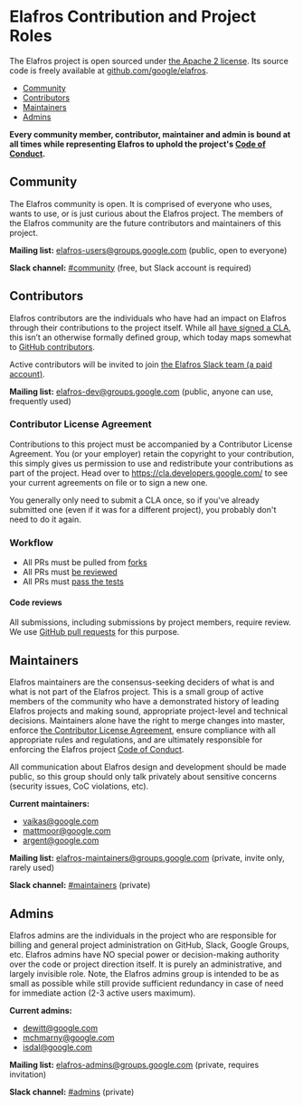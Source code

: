 # Elafros Contribution and Project Roles

The Elafros project is open sourced under [the Apache 2 license](./LICENSE).
Its source code is freely available at
[github.com/google/elafros](https://github.com/google/elafros).

* [Community](#community)
* [Contributors](#contributors)
* [Maintainers](#maintainers)
* [Admins](#admins)

**Every community member, contributor, maintainer and admin is bound at all
times while representing Elafros to uphold the project's [Code of
Conduct](./code-of-conduct.md).**

## Community

The Elafros community is open. It is comprised of everyone who uses, wants
to use, or is just curious about the Elafros project. The members of the
Elafros community are the future contributors and maintainers of this project.

**Mailing list:** [elafros-users@groups.google.com](https://groups.google.com/forum/#!forum/elafros-users)
(public, open to everyone)

**Slack channel:** [#community](https://elafros.slack.com#community) (free, but Slack account is required)

## Contributors

Elafros contributors are the individuals who have had an impact
on Elafros through their contributions to the project itself. While all
[have signed a CLA](#contributor-license-agreement), this isn’t an otherwise
formally defined group, which today maps somewhat to [GitHub
contributors](https://github.com/google/elafros/graphs/contributors).

Active contributors will be invited to join [the Elafros Slack team (a paid account)](https://elafros.slack.com).

**Mailing list:** [elafros-dev@groups.google.com](https://groups.google.com/forum/#!forum/elafros-dev)
(public, anyone can use, frequently used)

### Contributor License Agreement

Contributions to this project must be accompanied by a Contributor License
Agreement. You (or your employer) retain the copyright to your contribution,
this simply gives us permission to use and redistribute your contributions as
part of the project. Head over to <https://cla.developers.google.com/> to see
your current agreements on file or to sign a new one.

You generally only need to submit a CLA once, so if you've already submitted one
(even if it was for a different project), you probably don't need to do it
again.

### Workflow

* All PRs must be pulled from [forks](./DEVELOPMENT.md#checkout-your-fork)
* All PRs must [be reviewed](#code-reviews)
* All PRs must [pass the tests](./test/README.md)

#### Code reviews

All submissions, including submissions by project members, require review. We
use [GitHub pull requests](https://help.github.com/articles/about-pull-requests/)
for this purpose.

## Maintainers

Elafros maintainers are the consensus-seeking deciders of what is and what is
not part of the Elafros project. This is a small group of active members of the
community who have a demonstrated history of leading Elafros projects and
making sound, appropriate project-level and technical decisions. Maintainers
alone have the right to merge changes into master, enforce [the Contributor
License Agreement](#contributor-license-agreement), ensure compliance with
all appropriate rules and regulations, and are ultimately responsible for
enforcing the Elafros project [Code of Conduct](./code-of-conduct.md).

All communication about Elafros design and development should be made public,
so this group should only talk privately about sensitive concerns (security
issues, CoC violations, etc).

**Current maintainers:**

* [vaikas@google.com](https://github.com/vaikas-google)
* [mattmoor@google.com](https://github.com/mattmoor)
* [argent@google.com ](https://github.com/evankanderson)

**Mailing list:** [elafros-maintainers@groups.google.com](https://groups.google.com/forum/#!forum/elafros-maintainers)
(private, invite only, rarely used)

**Slack channel:** [#maintainers](https://elafros.slack.com#maintainers) (private)

## Admins

Elafros admins are the individuals in the project who are responsible for
billing and general project administration on GitHub, Slack, Google Groups,
etc. Elafros admins have NO special power or decision-making authority over
the code or project direction itself. It is purely an administrative, and
largely invisible role. Note, the Elafros admins group is intended to be as
small as possible while still provide sufficient redundancy in case of need
for immediate action (2-3 active users maximum).

**Current admins:**

* [dewitt@google.com](https://github.com/dewitt)
* [mchmarny@google.com](https://github.com/mchmarny)
* [isdal@google.com](https://github.com/isdal)

**Mailing list:** [elafros-admins@groups.google.com](https://groups.google.com/forum/#!forum/elafros-admins)
(private, requires invitation)

**Slack channel:** [#admins](https://elafros.slack.com#admins) (private)